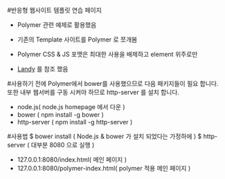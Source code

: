 #반응형 웹사이트 템플릿 연습 페이지
* Polymer 관련 예제로 활용했음
* 기존의 Template 사이트를 Polymer 로 쪼개봄
* Polymer CSS & JS 포맷은 최대한 사용을 배제하고 element 위주로만

* [Landy](http://landy.paolotripodi.com) 를 참조 했음


#사용하기 전에
Polymer에서 bower를 사용했으므로 다음 패키지들이 필요 합니다.
또한 내부 웹서버를 구동 시켜야 하므로 http-server 를 설치 합니다.
* node.js( node.js homepage 에서 다운 )
* bower ( npm install -g bower )
* http-server ( npm install -g http-server )

#사용법
    $ bower install ( Node.js & bower 가 설치 되었다는 가정하에 )
    $ http-server ( 대부분 8080 으로 실행 )

* 127.0.0.1:8080/index.html( 메인 페이지 )
* 127.0.0.1:8080/polymer-index.html( polymer 적용 메인 페이지 )

